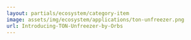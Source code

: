 ```yaml
---
layout: partials/ecosystem/category-item
image: assets/img/ecosystem/applications/ton-unfreezer.png
url: Introducing-TON-Unfreezer-by-Orbs
---
```

